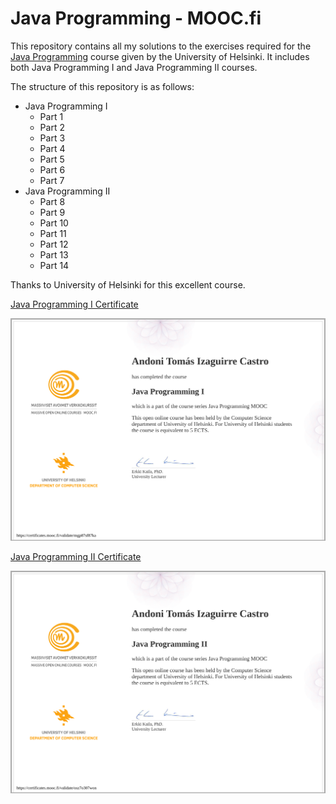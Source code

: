 # Java Programming - MOOC.fi
This repository contains all my solutions to the exercises required for the [Java Programming](https://java-programming.mooc.fi/) course given by the University of Helsinki. It includes both Java Programming I and Java Programming II courses.

The structure of this repository is as follows:
- Java Programming I
  - Part 1
  - Part 2
  - Part 3
  - Part 4
  - Part 5
  - Part 6
  - Part 7
- Java Programming II
  - Part 8
  - Part 9
  - Part 10
  - Part 11
  - Part 12
  - Part 13
  - Part 14
 
Thanks to University of Helsinki for this excellent course.

[Java Programming I Certificate](https://certificates.mooc.fi/validate/mgp87sf87ka)

![Java Programming I Certificate](certificate-java-programming-i.png "Java Programming I Certificate")

[Java Programming II Certificate](https://certificates.mooc.fi/validate/osz7o307won)

![Java Programming II Certificate](certificate-java-programming-ii.png "Java Programming II Certificate")
